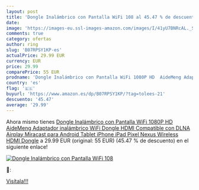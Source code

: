 ```yaml
---
layout: post
title: 'Dongle Inalámbrico con Pantalla WiFi 108 al 45.47 % de descuento'
date: 
image: 'https://images-eu.ssl-images-amazon.com/images/I/41yU7BNRcAL._SL200_.jpg'
comments: true
category: ofertas
author: ring
slug: 'B07RPSY1KP-es'
actualPrice: 29.99 EUR
currency: EUR
price: 29.99
comparePrice: 55 EUR
prodname: 'Dongle Inalámbrico con Pantalla WiFi 1080P HD  AideMeng Adaptador inalámbrico WiFi Dongle HDMI Compatible con DLNA Airplay Miracast para Android Tablet iPhone iPad Pixel Nexus  Wireless HDMI Dongle'
country: 'es'
flag: '🇪🇸'
buyurl: 'https://www.amazon.es/dp/B07RPSY1KP/?tag=tolees-21'
descuento: '45.47'
average: '29.99'
---
```


Ahora mismo tienes [Dongle Inalámbrico con Pantalla WiFi 1080P HD  AideMeng Adaptador inalámbrico WiFi Dongle HDMI Compatible con DLNA Airplay Miracast para Android Tablet iPhone iPad Pixel Nexus  Wireless HDMI Dongle](https://www.amazon.es/dp/B07RPSY1KP/?tag=tolees-21) a 29.99 EUR (original: 55 EUR) (45.47 %  de descuento) en el siguiente enlace!

[![Dongle Inalámbrico con Pantalla WiFi 108](https://images-eu.ssl-images-amazon.com/images/I/41yU7BNRcAL._SL200_.jpg)](https://www.amazon.es/dp/B07RPSY1KP/?tag=tolees-21)

🔎:


[Visítala!!!](https://www.amazon.es/dp/B07RPSY1KP/?tag=tolees-21)
